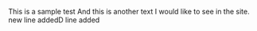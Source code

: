 This is a sample test
And this is another text I would like to see in the site.
new line addedD
 line added


 
